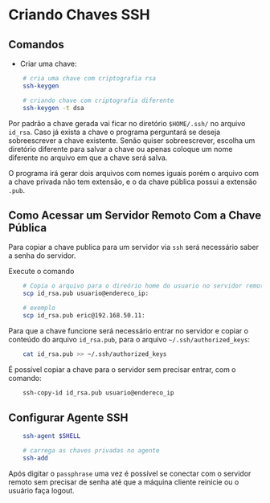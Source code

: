 # Criando Chaves SSH  

## Comandos

- Criar uma chave:

```bash 
    # cria uma chave com criptografia rsa
    ssh-keygen

    # criando chave com criptografia diferente
    ssh-keygen -t dsa
```

Por padrão a chave gerada vai ficar no diretório `$HOME/.ssh/` no arquivo `id_rsa`.
Caso já exista a chave o programa perguntará se deseja sobreescrever a chave existente.
Senão quiser sobreescrever, escolha um diretório diferente para salvar a chave ou 
apenas coloque um nome diferente no arquivo em que a chave será salva.

O programa irá gerar dois arquivos com nomes iguais porém o arquivo com a chave privada 
não tem extensão, e o da chave pública possui a extensão `.pub`.

## Como Acessar um Servidor Remoto Com a Chave Pública

Para copiar a chave publica para um servidor via `ssh` será necessário saber a senha do servidor.

Execute o comando

```bash
    # Copia o arquivo para o direório home do usuario no servidor remoto
    scp id_rsa.pub usuario@endereco_ip:

    # exemplo
    scp id_rsa.pub eric@192.168.50.11:
```

Para que a chave funcione será necessário entrar no servidor e copiar o conteúdo do arquivo `id_rsa.pub`, 
para o arquivo `~/.ssh/authorized_keys`:

```bash
    cat id_rsa.pub >> ~/.ssh/authorized_keys
```

É possível copiar a chave para o servidor sem precisar entrar, com o comando:

```bash
    ssh-copy-id id_rsa.pub usuario@endereco_ip
```

## Configurar Agente SSH

```bash
    ssh-agent $SHELL

    # carrega as chaves privadas no agente
    ssh-add
```

Após digitar o `passphrase` uma vez é possível se conectar com o servidor 
remoto sem precisar de senha até que a máquina cliente reinicie ou o usuário
faça logout.
